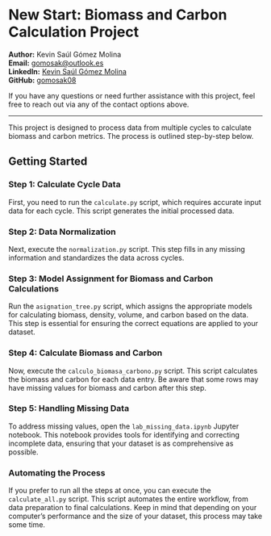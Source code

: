 # New Start: Biomass and Carbon Calculation Project

**Author:** Kevin Saúl Gómez Molina  
**Email:** [gomosak@outlook.es](mailto:gomosak@outlook.es)  
**LinkedIn:** [Kevin Saúl Gómez Molina](https://www.linkedin.com/in/kevin-sa%C3%BAl-g-73455b1b1/)  
**GitHub:** [gomosak08](https://github.com/gomosak08)

If you have any questions or need further assistance with this project, feel free to reach out via any of the contact options above.

---

This project is designed to process data from multiple cycles to calculate biomass and carbon metrics. The process is outlined step-by-step below.

## Getting Started

### Step 1: Calculate Cycle Data

First, you need to run the `calculate.py` script, which requires accurate input data for each cycle. This script generates the initial processed data.

### Step 2: Data Normalization

Next, execute the `normalization.py` script. This step fills in any missing information and standardizes the data across cycles.

### Step 3: Model Assignment for Biomass and Carbon Calculations

Run the `asignation_tree.py` script, which assigns the appropriate models for calculating biomass, density, volume, and carbon based on the data. This step is essential for ensuring the correct equations are applied to your dataset.

### Step 4: Calculate Biomass and Carbon

Now, execute the `calculo_biomasa_carbono.py` script. This script calculates the biomass and carbon for each data entry. Be aware that some rows may have missing values for biomass and carbon after this step.

### Step 5: Handling Missing Data

To address missing values, open the `lab_missing_data.ipynb` Jupyter notebook. This notebook provides tools for identifying and correcting incomplete data, ensuring that your dataset is as comprehensive as possible.

### Automating the Process

If you prefer to run all the steps at once, you can execute the `calculate_all.py` script. This script automates the entire workflow, from data preparation to final calculations. Keep in mind that depending on your computer’s performance and the size of your dataset, this process may take some time.
